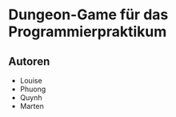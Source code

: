 Dungeon-Game für das Programmierpraktikum
=========================================


Autoren
-------

- Louise
- Phuong
- Quynh
- Marten
